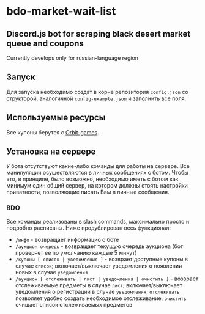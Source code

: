 # bdo-market-wait-list
## Discord.js bot for scraping black desert market queue and coupons
  Сurrently develops only for russian-language region

## Запуск
  Для запуска необходимо создат в корне репозитория `config.json` со структорой, аналогичной `config-example.json` и заполнить все поля.

## Используемые ресурсы
  Все купоны берутся с [Orbit-games](https://orbit-games.com/).

## Установка на сервере
  У бота отсутствуют какие-либо команды для работы на сервере. Все манипуляции осуществляются в личных сообщениях с ботом. Чтобы это, в принципе, было возможно, необходимо иметь с ботом как минимум один общий сервер, на котором должны стоять настройки приватности, позволяющие писать Вам в личные сообщения.

### BDO
  Все команды реализованы в slash commands, максимально просто и подробно расписаны. Ниже продублирован весь функционал:
 - `/инфо` - возвращает информацио о боте  
 - `/аукцион очередь` - возвращает текущую очередь аукциона (бот проверяет ее по умолчанию каждые 5 минут)  
 - `/купоны [ список | уведомления ]` - возврает доступные купоны в случае `список`; включает/выключает уведомления о появлении новых в случае `уведомления`  
 - `/аукцион [ отслеживать | лист | уведомления | очистить ]` - возврает отслеживаемые предметы в случае `лист`; включает/выключает уведомления о регистрации в случае `уведомления`; `отслеживать` позволяет удобно создать необходимое отслеживание; `очистить` очищает список отслеживаемых предметов   

  
